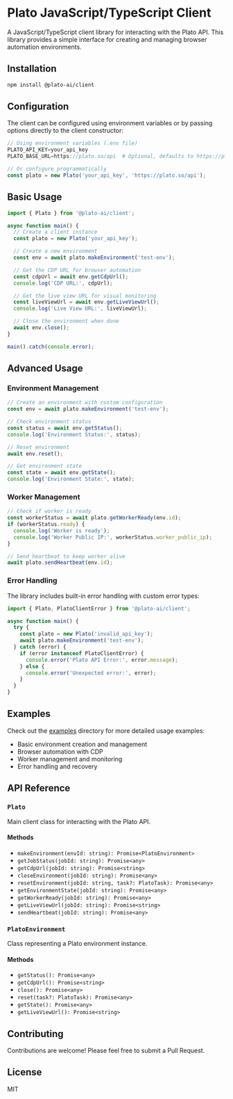 # Plato JavaScript/TypeScript Client

A JavaScript/TypeScript client library for interacting with the Plato API. This library provides a simple interface for creating and managing browser automation environments.

## Installation

```bash
npm install @plato-ai/client
```

## Configuration

The client can be configured using environment variables or by passing options directly to the client constructor:

```typescript
// Using environment variables (.env file)
PLATO_API_KEY=your_api_key
PLATO_BASE_URL=https://plato.so/api  # Optional, defaults to https://plato.so/api

// Or configure programmatically
const plato = new Plato('your_api_key', 'https://plato.so/api');
```

## Basic Usage

```typescript
import { Plato } from '@plato-ai/client';

async function main() {
  // Create a client instance
  const plato = new Plato('your_api_key');

  // Create a new environment
  const env = await plato.makeEnvironment('test-env');

  // Get the CDP URL for browser automation
  const cdpUrl = await env.getCdpUrl();
  console.log('CDP URL:', cdpUrl);

  // Get the live view URL for visual monitoring
  const liveViewUrl = await env.getLiveViewUrl();
  console.log('Live View URL:', liveViewUrl);

  // Close the environment when done
  await env.close();
}

main().catch(console.error);
```

## Advanced Usage

### Environment Management

```typescript
// Create an environment with custom configuration
const env = await plato.makeEnvironment('test-env');

// Check environment status
const status = await env.getStatus();
console.log('Environment Status:', status);

// Reset environment
await env.reset();

// Get environment state
const state = await env.getState();
console.log('Environment State:', state);
```

### Worker Management

```typescript
// Check if worker is ready
const workerStatus = await plato.getWorkerReady(env.id);
if (workerStatus.ready) {
  console.log('Worker is ready');
  console.log('Worker Public IP:', workerStatus.worker_public_ip);
}

// Send heartbeat to keep worker alive
await plato.sendHeartbeat(env.id);
```

### Error Handling

The library includes built-in error handling with custom error types:

```typescript
import { Plato, PlatoClientError } from '@plato-ai/client';

async function main() {
  try {
    const plato = new Plato('invalid_api_key');
    await plato.makeEnvironment('test-env');
  } catch (error) {
    if (error instanceof PlatoClientError) {
      console.error('Plato API Error:', error.message);
    } else {
      console.error('Unexpected error:', error);
    }
  }
}
```

## Examples

Check out the [examples](./examples) directory for more detailed usage examples:
- Basic environment creation and management
- Browser automation with CDP
- Worker management and monitoring
- Error handling and recovery

## API Reference

### `Plato`

Main client class for interacting with the Plato API.

#### Methods

- `makeEnvironment(envId: string): Promise<PlatoEnvironment>`
- `getJobStatus(jobId: string): Promise<any>`
- `getCdpUrl(jobId: string): Promise<string>`
- `closeEnvironment(jobId: string): Promise<any>`
- `resetEnvironment(jobId: string, task?: PlatoTask): Promise<any>`
- `getEnvironmentState(jobId: string): Promise<any>`
- `getWorkerReady(jobId: string): Promise<any>`
- `getLiveViewUrl(jobId: string): Promise<string>`
- `sendHeartbeat(jobId: string): Promise<any>`

### `PlatoEnvironment`

Class representing a Plato environment instance.

#### Methods

- `getStatus(): Promise<any>`
- `getCdpUrl(): Promise<string>`
- `close(): Promise<any>`
- `reset(task?: PlatoTask): Promise<any>`
- `getState(): Promise<any>`
- `getLiveViewUrl(): Promise<string>`

## Contributing

Contributions are welcome! Please feel free to submit a Pull Request.

## License

MIT


